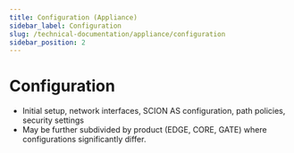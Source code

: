 ```yaml
---
title: Configuration (Appliance)
sidebar_label: Configuration
slug: /technical-documentation/appliance/configuration
sidebar_position: 2
---
```

# Configuration
- Initial setup, network interfaces, SCION AS configuration, path policies, security settings
- May be further subdivided by product (EDGE, CORE, GATE) where configurations significantly differ.
